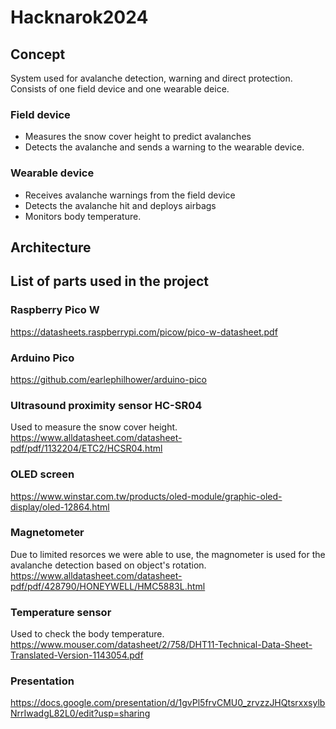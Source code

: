 # Hacknarok2024

## Concept
System used for avalanche detection, warning and direct protection. Consists of one field device and one wearable deice. 
### Field device
* Measures the snow cover height to predict avalanches
* Detects the avalanche and sends a warning to the wearable device.
### Wearable device
* Receives avalanche warnings from the field device
* Detects the avalanche hit and deploys airbags
* Monitors body temperature.
## Architecture

## List of parts used in the project
### Raspberry Pico W
https://datasheets.raspberrypi.com/picow/pico-w-datasheet.pdf
### Arduino Pico
https://github.com/earlephilhower/arduino-pico
### Ultrasound proximity sensor HC-SR04
Used to measure the snow cover height.\
https://www.alldatasheet.com/datasheet-pdf/pdf/1132204/ETC2/HCSR04.html
### OLED screen
https://www.winstar.com.tw/products/oled-module/graphic-oled-display/oled-12864.html
### Magnetometer
Due to limited resorces we were able to use, the magnometer is used for the avalanche detection based on object's rotation.\
https://www.alldatasheet.com/datasheet-pdf/pdf/428790/HONEYWELL/HMC5883L.html
### Temperature sensor 
Used to check the body temperature.\
https://www.mouser.com/datasheet/2/758/DHT11-Technical-Data-Sheet-Translated-Version-1143054.pdf
### Presentation
https://docs.google.com/presentation/d/1gvPl5frvCMU0_zrvzzJHQtsrxxsylbNrrIwadgL82L0/edit?usp=sharing
